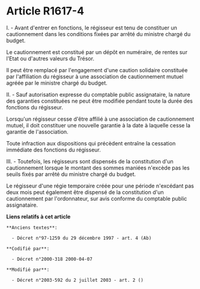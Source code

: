 # Article R1617-4

I. - Avant d'entrer en fonctions, le régisseur est tenu de constituer un cautionnement dans les conditions fixées par arrêté
du ministre chargé du budget.

Le cautionnement est constitué par un dépôt en numéraire, de rentes sur l'Etat ou d'autres valeurs du Trésor.

Il peut être remplacé par l'engagement d'une caution solidaire constituée par l'affiliation du régisseur à une association de
cautionnement mutuel agréée par le ministre chargé du budget.

II. - Sauf autorisation expresse du comptable public assignataire, la nature des garanties constituées ne peut être modifiée
pendant toute la durée des fonctions du régisseur.

Lorsqu'un régisseur cesse d'être affilié à une association de cautionnement mutuel, il doit constituer une nouvelle garantie
à la date à laquelle cesse la garantie de l'association.

Toute infraction aux dispositions qui précèdent entraîne la cessation immédiate des fonctions du régisseur.

III. - Toutefois, les régisseurs sont dispensés de la constitution d'un cautionnement lorsque le montant des sommes maniées
n'excède pas les seuils fixés par arrêté du ministre chargé du budget.

Le régisseur d'une régie temporaire créée pour une période n'excédant pas deux mois peut également être dispensé de la
constitution d'un cautionnement par l'ordonnateur, sur avis conforme du comptable public assignataire.

**Liens relatifs à cet article**

	**Anciens textes**:

	  - Décret n°97-1259 du 29 décembre 1997 - art. 4 (Ab)

	**Codifié par**:

	  - Décret n°2000-318 2000-04-07

	**Modifié par**:

	  - Décret n°2003-592 du 2 juillet 2003 - art. 2 ()
